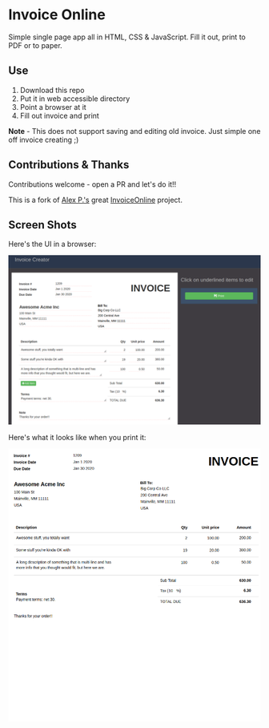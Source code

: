 # Invoice Online

Simple single page app all in HTML, CSS & JavaScript. Fill it out, print to PDF or to 
paper.

## Use

1. Download this repo
1. Put it in web accessible directory
1. Point a browser at it
1. Fill out invoice and print

**Note** -  This does not support saving and editing old invoice.  Just simple one off invoice creating ;)

## Contributions & Thanks 

Contributions welcome - open a PR and let's do it!!

This is a fork of  [Alex P.'s](https://www.upwork.com/freelancers/~0182eeece8bbb1a52c) great 
[InvoiceOnline](https://github.com/elCorsaiR/InvoiceOnline) project.

## Screen Shots

Here's the UI in a browser:

<kbd><img src="/img/screenshot.png" alt="Invoice Online"></kbd>

Here's what it looks like when you print it:

<kbd><img src="/img/print.png" alt="Invoice Print"></kbd>
